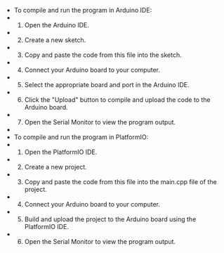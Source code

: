  * To compile and run the program in Arduino IDE:
 * 1. Open the Arduino IDE.
 * 2. Create a new sketch.
 * 3. Copy and paste the code from this file into the sketch.
 * 4. Connect your Arduino board to your computer.
 * 5. Select the appropriate board and port in the Arduino IDE.
 * 6. Click the "Upload" button to compile and upload the code to the Arduino board.
 * 7. Open the Serial Monitor to view the program output.
 *
 * To compile and run the program in PlatformIO:
 * 1. Open the PlatformIO IDE.
 * 2. Create a new project.
 * 3. Copy and paste the code from this file into the main.cpp file of the project.
 * 4. Connect your Arduino board to your computer.
 * 5. Build and upload the project to the Arduino board using the PlatformIO IDE.
 * 6. Open the Serial Monitor to view the program output.
